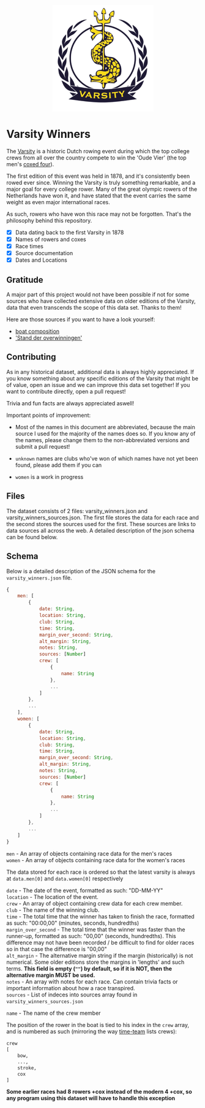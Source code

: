 <p align="center">
  <img src="https://raw.githubusercontent.com/Coenicorn/varsity-winners/master/varsity.png" />
</p>

# Varsity Winners

The [Varsity](https://knsrb.nl/varsity/) is a historic Dutch rowing event during which the top college crews from all over the country compete to win the 'Oude Vier' (the top men's [coxed four](https://en.wikipedia.org/wiki/Coxed_four)).

The first edition of this event was held in 1878, and it's consistently been rowed ever since. Winning the Varsity is truly something remarkable, and a major goal for every college rower. Many of the great olympic rowers of the Netherlands have won it, and have stated that the event carries the same weight as even major international races.

As such, rowers who have won this race may not be forgotten. That's the philosophy behind this repository.

- [x] Data dating back to the first Varsity in 1878
- [x] Names of rowers and coxes
- [x] Race times
- [x] Source documentation
- [x] Dates and Locations

## Gratitude

A major part of this project would not have been possible if not for some sources who have collected extensive data on older editions of the Varsity, data that even transcends the scope of this data set. Thanks to them!

Here are those sources if you want to have a look yourself:
- [boat composition](https://web.archive.org/web/20030918025009/http://www.mijnlieff.nl/sport/roeien/varsity/varsity%20matrix.pdf)
- ['Stand der overwinningen'](https://web.archive.org/web/20080412011202/http://www.knsrb.nl/index.php?id=189%2C0%2C0%2C1%2C0%2C0)

## Contributing

As in any historical dataset, additional data is always highly appreciated. If you know something about any specific editions of the Varsity that might be of value, open an issue and we can improve this data set together! If you want to contribute directly, open a pull request!

Trivia and fun facts are always appreciated aswell!

Important points of improvement:

* Most of the names in this document are abbreviated, because the main source I used for the majority of the names does so. If you know any of the names, please change them to the non-abbreviated versions and submit a pull request!

* `unknown` names are clubs who've won of which names have not yet been found, please add them if you can

* `women` is a work in progress

## Files

The dataset consists of 2 files: varsity_winners.json and varsity_winners_sources.json. The first file stores the data for each race and the second stores the sources used for the first. These sources are links to data sources all across the web. A detailed description of the json schema can be found below.

## Schema

Below is a detailed description of the JSON schema for the `varsity_winners.json` file.

```javascript
{
    men: [
        {
            date: String,
            location: String,
            club: String,
            time: String,
            margin_over_second: String,
            alt_margin: String,
            notes: String,
            sources: [Number]
            crew: [
                {
                    name: String
                },
                ...
            ]
        },
        ...
    ],
    women: [
        {
            date: String,
            location: String,
            club: String,
            time: String,
            margin_over_second: String,
            alt_margin: String,
            notes: String,
            sources: [Number]
            crew: [
                {
                    name: String
                },
                ...
            ]
        },
        ...
    ]
}
```


`men` - An array of objects containing race data for the men's races
<br>
`women` - An array of objects containing race data for the women's races

The data stored for each race is ordered so that the latest varsity is always at `data.men[0]` and `data.women[0]` respectively

`date` - The date of the event, formatted as such: "DD-MM-YY"
<br>
`location` - The location of the event. 
<br>
`crew` - An array of object containing crew data for each crew member.
<br>
`club` - The name of the winning club.
<br>
`time` - The total time that the winner has taken to finish the race, formatted as such: "00:00,00" (minutes, seconds, hundredths)
<br>
`margin_over_second` - The total time that the winner was faster than the runner-up, formatted as such: "00,00" (seconds, hundredths).
This difference may not have been recorded / be difficult to find for older races so in that case the difference is "00,00"
<br>
`alt_margin` - The alternative margin string if the margin (historically) is not numerical. Some older editions store the margins in 'lengths' and such terms. <b>This field is empty (`""`) by default, so if it is NOT, then the alternative margin MUST be used.</b>
<br>
`notes` - An array with notes for each race. Can contain trivia facts or important information about how a race transpired.
<br>
`sources` - List of indeces into sources array found in `varsity_winners_sources.json`

`name` - The name of the crew member

The position of the rower in the boat is tied to his index in the `crew` array, and is numbered as such (mirroring the way [time-team](https://time-team.nl) lists crews):
<br>
```
crew
[
    bow,
    ...,
    stroke,
    cox
]
```

<b>Some earlier races had 8 rowers +cox instead of the modern 4 +cox, so any program using this dataset will have to handle this exception</b>